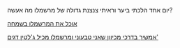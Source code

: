 יום אחד הלכתי ביער וראיתי צנצנת גדולה של מרשמלו
מה אעשה?

[אוכל את המרשמלו בשמחה](eat_the_marshmallow/eat.md)

[אמשיך בדרכי מכיוון שאני טבעוני ומרשמלו מכיל ג'לטין דגים'](vegan/vegan.md)
